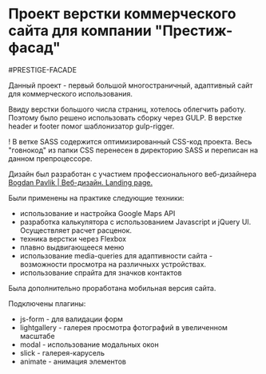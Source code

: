# Проект верстки коммерческого сайта для компании "Престиж-фасад"

#PRESTIGE-FACADE

Данный проект - первый большой многостраничный, адаптивный сайт для коммерческого использования.

Ввиду верстки большого числа страниц, хотелось облегчить работу. Поэтому было решено использовать сборку через GULP. В верстке header и footer помог шаблонизатор gulp-rigger.

! В ветке SASS содержится оптимизированный CSS-код проекта. Весь "говнокод" из папки CSS перенесен в директорию SASS и переписан на данном препроцессоре.

Дизайн был разработан с участием профессионального веб-дизайнера <a href="https://vk.com/bp.design">Bogdan Pavlik | Веб-дизайн. Landing page.</a>

Были применены на практике следующие техники:

* использование и настройка Google Maps API
* разработка калькулятора с использованием Javascript и jQuery UI. Осуществляет расчет расценок.
* техника верстки через Flexbox
* плавно выдвигающееся меню
* использование media-queries для адаптивности сайта - возможности просмотра на различныхх устройствах.
* использование спрайта для значков контактов

Была дополнительно проработана мобильная версия сайта.

Подключены плагины:

* js-form - для валидации форм
* lightgallery - галерея просмотра фотографий в увеличенном масштабе
* modal - использование модальных окон
* slick - галерея-карусель
* animate - анимация элементов

